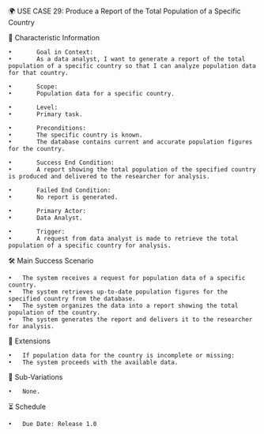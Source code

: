 🌍 USE CASE 29: Produce a Report of the Total Population of a Specific Country

📌 Characteristic Information

	•       Goal in Context:
	•       As a data analyst, I want to generate a report of the total population of a specific country so that I can analyze population data for that country.
	
    •       Scope:
	•       Population data for a specific country.
	
    •       Level:
	•       Primary task.
	
    •       Preconditions:
	•       The specific country is known.
	•       The database contains current and accurate population figures for the country.
	
    •       Success End Condition:
	•       A report showing the total population of the specified country is produced and delivered to the researcher for analysis.
	
    •       Failed End Condition:
	•       No report is generated.
	
    •       Primary Actor:
	•       Data Analyst.
	
    •       Trigger:
	•       A request from data analyst is made to retrieve the total population of a specific country for analysis.

🛠 Main Success Scenario

	•	The system receives a request for population data of a specific country.
	•	The system retrieves up-to-date population figures for the specified country from the database.
	•	The system organizes the data into a report showing the total population of the country.
	•	The system generates the report and delivers it to the researcher for analysis.

🚨 Extensions

	•	If population data for the country is incomplete or missing:
	•	The system proceeds with the available data.

🔀 Sub-Variations

	•	None.

⏳ Schedule

	•	Due Date: Release 1.0

